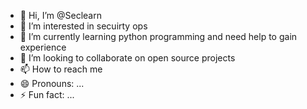 - 👋 Hi, I’m @Seclearn
- 👀 I’m interested in secuirty ops 
- 🌱 I’m currently learning python programming and need help to gain experience 
- 💞️ I’m looking to collaborate on open source projects
- 📫 How to reach me
- 😄 Pronouns: ...
- ⚡ Fun fact: ...

<!---
Seclearn/Seclearn is a ✨ special ✨ repository because its `README.md` (this file) appears on your GitHub profile.
You can click the Preview link to take a look at your changes.
--->
